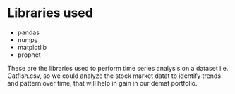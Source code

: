 # Libraries used

- pandas
- numpy
- matplotlib
- prophet

These are the libraries used to perform time series analysis on a dataset i.e. Catfish.csv, so we could analyze the stock market datat to identify trends and pattern over time, that will help in gain in our demat portfolio.
